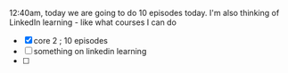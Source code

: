 12:40am, today we are going to do 10 episodes today.
I'm also thinking of LinkedIn learning - like what courses I can do 

- [x] core 2 ; 10 episodes
- [ ] something on linkedin learning 
- [ ]  